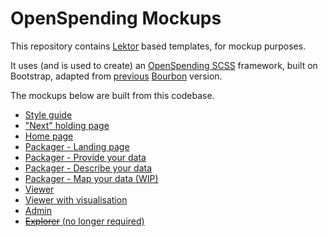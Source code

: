 # OpenSpending Mockups

This repository contains [Lektor](https://www.getlektor.com/docs/) based templates, for mockup purposes.

It uses (and is used to create) an [OpenSpending SCSS](https://github.com/smth/os-bootstrap) framework, built on Bootstrap, adapted from [previous](https://github.com/openspending/os-style-guide) [Bourbon](http://bourbon.io/) version.

The mockups below are built from this codebase.

- [Style guide](https://smth.github.io/os-mockups/style-guide/)
- ["Next" holding page](https://smth.github.io/os-mockups/next/)
- [Home page](https://smth.github.io/os-mockups/)
- [Packager - Landing page](https://smth.github.io/os-mockup-packager/packager/)
- [Packager - Provide your data](https://smth.github.io/os-mockup-packager/packager/provide-data/)
- [Packager - Describe your data](https://smth.github.io/os-mockup-packager/packager/describe-data/)
- [Packager - Map your data (WIP)](https://smth.github.io/os-mockup-packager/packager/map-data/)
- [Viewer](https://smth.github.io/os-mockup-viewer/viewer/)
- [Viewer with visualisation](https://smth.github.io/os-mockup-viewer/viewer/vis/)
- [Admin](https://smth.github.io/os-mockup-admin/administration/)
- [~~Explorer~~ (no longer required)](https://smth.github.io/os-mockup-explorer/explorer/)
